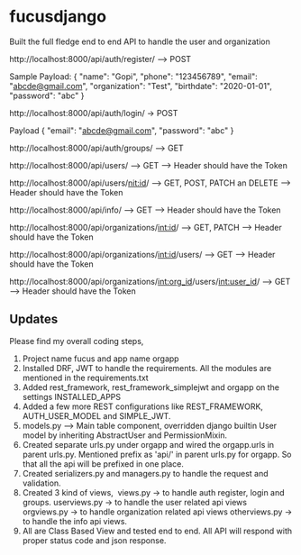 # fucusdjango
Built the full fledge end to end API to handle the user and organization

http://localhost:8000/api/auth/register/ --> POST

Sample Payload:
{
    "name": "Gopi",
    "phone": "123456789",
    "email": "abcde@gmail.com",
    "organization": "Test",
    "birthdate": "2020-01-01",
    "password": "abc"
}

http://localhost:8000/api/auth/login/ -> POST

Payload
{
    "email": "abcde@gmail.com",
    "password": "abc"
}

http://localhost:8000/api/auth/groups/ --> GET

http://localhost:8000/api/users/  --> GET
--> Header should have the Token

http://localhost:8000/api/users/<nit:id>/ --> GET, POST, PATCH an DELETE
--> Header should have the Token

http://localhost:8000/api/info/ --> GET
--> Header should have the Token

http://localhost:8000/api/organizations/<int:id>/ --> GET, PATCH
--> Header should have the Token

http://localhost:8000/api/organizations/<int:id>/users/ --> GET
--> Header should have the Token

http://localhost:8000/api/organizations/<int:org_id>/users/<int:user_id>/ --> GET
--> Header should have the Token


## Updates
Please find my overall coding steps,
1. Project name fucus and app name orgapp
2. Installed DRF, JWT to handle the requirements. All the modules are mentioned in the requirements.txt
3. Added rest_framework, rest_framework_simplejwt and orgapp on the settings INSTALLED_APPS
4. Added a few more REST configurations like REST_FRAMEWORK, AUTH_USER_MODEL and SIMPLE_JWT.
5. models.py --> Main table component, overridden django builtin User model by inheriting AbstractUser and PermissionMixin.
6. Created separate urls.py under orgapp and wired the orgapp.urls in parent urls.py. Mentioned prefix as 'api/' in parent urls.py for orgapp. So that all the api will be prefixed in one place.
7. Created serializers.py and managers.py to handle the request and validation.
8. Created 3 kind of views, 
views.py -> to handle auth register, login and groups.
userviews.py -> to handle the user related api views
orgviews.py -> to handle organization related api views
otherviews.py -> to handle the info api views.
9. All are Class Based View and tested end to end. All API will respond with proper status code and json response.
